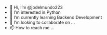 - 👋 Hi, I’m @jpdelmundo223
- 👀 I’m interested in Python
- 🌱 I’m currently learning Backend Development
- 💞️ I’m looking to collaborate on ...
- 📫 How to reach me ...

<!---
jpdelmundo223/jpdelmundo223 is a ✨ special ✨ repository because its `README.md` (this file) appears on your GitHub profile.
You can click the Preview link to take a look at your changes.
--->
